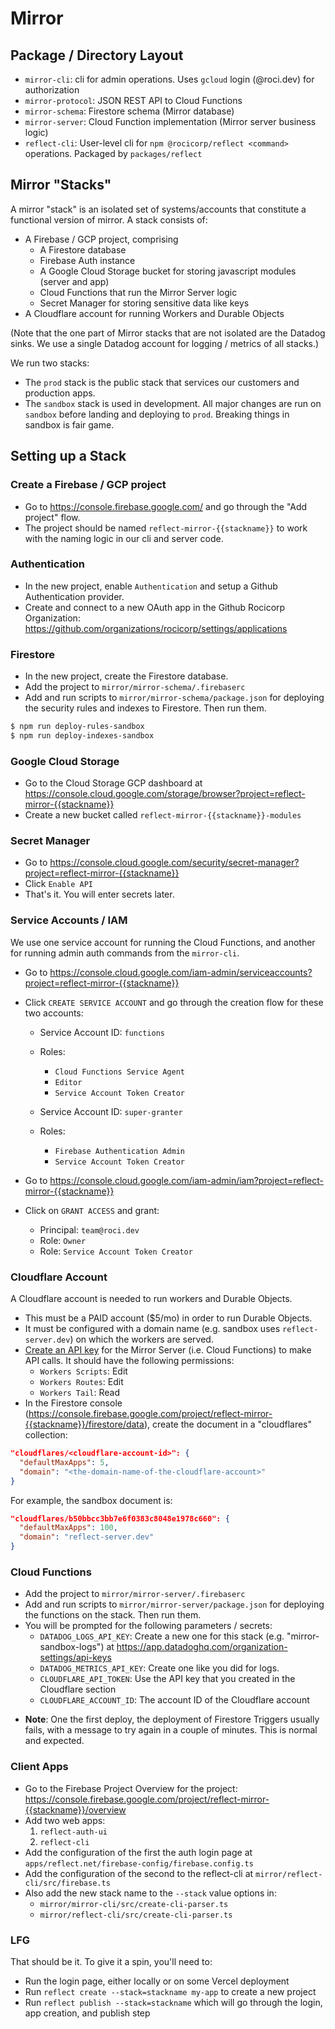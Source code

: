 # Mirror

## Package / Directory Layout

- `mirror-cli`: cli for admin operations. Uses `gcloud` login (@roci.dev) for authorization
- `mirror-protocol`: JSON REST API to Cloud Functions
- `mirror-schema`: Firestore schema (Mirror database)
- `mirror-server`: Cloud Function implementation (Mirror server business logic)
- `reflect-cli`: User-level cli for `npm @rocicorp/reflect <command>` operations. Packaged by `packages/reflect`

## Mirror "Stacks"

A mirror "stack" is an isolated set of systems/accounts that constitute a
functional version of mirror. A stack consists of:

- A Firebase / GCP project, comprising
  - A Firestore database
  - Firebase Auth instance
  - A Google Cloud Storage bucket for storing javascript modules (server and app)
  - Cloud Functions that run the Mirror Server logic
  - Secret Manager for storing sensitive data like keys
- A Cloudflare account for running Workers and Durable Objects

(Note that the one part of Mirror stacks that are not isolated are the Datadog
sinks. We use a single Datadog account for logging / metrics of all stacks.)

We run two stacks:

- The `prod` stack is the public stack that services our customers and production apps.
- The `sandbox` stack is used in development. All major changes are run on `sandbox`
  before landing and deploying to `prod`. Breaking things in sandbox is fair game.

## Setting up a Stack

### Create a Firebase / GCP project

- Go to https://console.firebase.google.com/ and go through the "Add project" flow.
- The project should be named `reflect-mirror-{{stackname}}` to work with the
  naming logic in our cli and server code.

### Authentication

- In the new project, enable `Authentication` and setup a Github Authentication provider.
- Create and connect to a new OAuth app in the Github Rocicorp Organization:
  https://github.com/organizations/rocicorp/settings/applications

### Firestore

- In the new project, create the Firestore database.
- Add the project to `mirror/mirror-schema/.firebaserc`
- Add and run scripts to `mirror/mirror-schema/package.json` for deploying the security
  rules and indexes to Firestore. Then run them.

```sh
$ npm run deploy-rules-sandbox
$ npm run deploy-indexes-sandbox
```

### Google Cloud Storage

- Go to the Cloud Storage GCP dashboard at https://console.cloud.google.com/storage/browser?project=reflect-mirror-{{stackname}}
- Create a new bucket called `reflect-mirror-{{stackname}}-modules`

### Secret Manager

- Go to https://console.cloud.google.com/security/secret-manager?project=reflect-mirror-{{stackname}}
- Click `Enable API`
- That's it. You will enter secrets later.

### Service Accounts / IAM

We use one service account for running the Cloud Functions, and another for
running admin auth commands from the `mirror-cli`.

- Go to https://console.cloud.google.com/iam-admin/serviceaccounts?project=reflect-mirror-{{stackname}}
- Click `CREATE SERVICE ACCOUNT` and go through the creation flow for these two accounts:

  - Service Account ID: `functions`
  - Roles:

    - `Cloud Functions Service Agent`
    - `Editor`
    - `Service Account Token Creator`

  - Service Account ID: `super-granter`
  - Roles:
    - `Firebase Authentication Admin`
    - `Service Account Token Creator`

- Go to https://console.cloud.google.com/iam-admin/iam?project=reflect-mirror-{{stackname}}
- Click on `GRANT ACCESS` and grant:
  - Principal: `team@roci.dev`
  - Role: `Owner`
  - Role: `Service Account Token Creator`

### Cloudflare Account

A Cloudflare account is needed to run workers and Durable Objects.

- This must be a PAID account ($5/mo) in order to run Durable Objects.
- It must be configured with a domain name (e.g. sandbox uses `reflect-server.dev`)
  on which the workers are served.
- [Create an API key](https://dash.cloudflare.com/profile/api-tokens) for the Mirror Server
  (i.e. Cloud Functions) to make API calls. It should have the following permissions:
  - `Workers Scripts`: Edit
  - `Workers Routes`: Edit
  - `Workers Tail`: Read
- In the Firestore console (https://console.firebase.google.com/project/reflect-mirror-{{stackname}}/firestore/data), create the document in a "cloudflares" collection:

```json
"cloudflares/<cloudflare-account-id>": {
  "defaultMaxApps": 5,
  "domain": "<the-domain-name-of-the-cloudflare-account>"
}
```

For example, the sandbox document is:

```json
"cloudflares/b50bbcc3bb7e6f0383c8048e1978c660": {
  "defaultMaxApps": 100,
  "domain": "reflect-server.dev"
}
```

### Cloud Functions

- Add the project to `mirror/mirror-server/.firebaserc`
- Add and run scripts to `mirror/mirror-server/package.json` for deploying the functions
  on the stack. Then run them.
- You will be prompted for the following parameters / secrets:
  - `DATADOG_LOGS_API_KEY`: Create a new one for this stack (e.g. "mirror-sandbox-logs") at https://app.datadoghq.com/organization-settings/api-keys
  - `DATADOG_METRICS_API_KEY`: Create one like you did for logs.
  - `CLOUDFLARE_API_TOKEN`: Use the API key that you created in the Cloudflare section
  - `CLOUDFLARE_ACCOUNT_ID`: The account ID of the Cloudflare account

* **Note**: One the first deploy, the deployment of Firestore Triggers usually fails,
  with a message to try again in a couple of minutes. This is normal and expected.

### Client Apps

- Go to the Firebase Project Overview for the project: https://console.firebase.google.com/project/reflect-mirror-{{stackname}}/overview
- Add two web apps:
  1. `reflect-auth-ui`
  2. `reflect-cli`
- Add the configuration of the first the auth login page at `apps/reflect.net/firebase-config/firebase.config.ts`
- Add the configuration of the second to the reflect-cli at `mirror/reflect-cli/src/firebase.ts`
- Also add the new stack name to the `--stack` value options in:
  - `mirror/mirror-cli/src/create-cli-parser.ts`
  - `mirror/reflect-cli/src/create-cli-parser.ts`

### LFG

That should be it. To give it a spin, you'll need to:

- Run the login page, either locally or on some Vercel deployment
- Run `reflect create --stack=stackname my-app` to create a new project
- Run `reflect publish --stack=stackname` which will go through the login, app creation, and publish step
